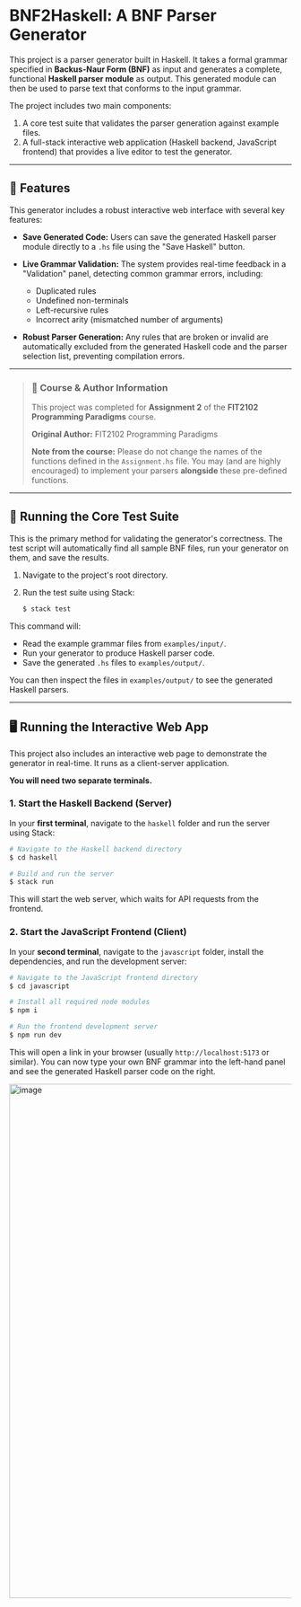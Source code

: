# BNF2Haskell: A BNF Parser Generator

This project is a parser generator built in Haskell. It takes a formal grammar specified in **Backus-Naur Form (BNF)** as input and generates a complete, functional **Haskell parser module** as output. This generated module can then be used to parse text that conforms to the input grammar.

The project includes two main components:

1.  A core test suite that validates the parser generation against example files.
2.  A full-stack interactive web application (Haskell backend, JavaScript frontend) that provides a live editor to test the generator.

---

## 🌟 Features

This generator includes a robust interactive web interface with several key features:

* **Save Generated Code:** Users can save the generated Haskell parser module directly to a `.hs` file using the "Save Haskell" button.

* **Live Grammar Validation:** The system provides real-time feedback in a "Validation" panel, detecting common grammar errors, including:
    * Duplicated rules
    * Undefined non-terminals
    * Left-recursive rules
    * Incorrect arity (mismatched number of arguments)

* **Robust Parser Generation:** Any rules that are broken or invalid are automatically excluded from the generated Haskell code and the parser selection list, preventing compilation errors.

-----

> ### 📜 Course & Author Information
>
> This project was completed for **Assignment 2** of the **FIT2102 Programming Paradigms** course.
>
> **Original Author:** FIT2102 Programming Paradigms
>
> **Note from the course:** Please do not change the names of the functions defined in the `Assignment.hs` file. You may (and are highly encouraged) to implement your parsers **alongside** these pre-defined functions.

-----

## 🧪 Running the Core Test Suite

This is the primary method for validating the generator's correctness. The test script will automatically find all sample BNF files, run your generator on them, and save the results.

1.  Navigate to the project's root directory.

2.  Run the test suite using Stack:

    ```bash
    $ stack test
    ```

This command will:

  * Read the example grammar files from `examples/input/`.
  * Run your generator to produce Haskell parser code.
  * Save the generated `.hs` files to `examples/output/`.

You can then inspect the files in `examples/output/` to see the generated Haskell parsers.

-----

## 🖥️ Running the Interactive Web App

This project also includes an interactive web page to demonstrate the generator in real-time. It runs as a client-server application.

**You will need two separate terminals.**

### 1\. Start the Haskell Backend (Server)

In your **first terminal**, navigate to the `haskell` folder and run the server using Stack:

```bash
# Navigate to the Haskell backend directory
$ cd haskell

# Build and run the server
$ stack run
```

This will start the web server, which waits for API requests from the frontend.

### 2\. Start the JavaScript Frontend (Client)

In your **second terminal**, navigate to the `javascript` folder, install the dependencies, and run the development server:

```bash
# Navigate to the JavaScript frontend directory
$ cd javascript

# Install all required node modules
$ npm i

# Run the frontend development server
$ npm run dev
```

This will open a link in your browser (usually `http://localhost:5173` or similar). You can now type your own BNF grammar into the left-hand panel and see the generated Haskell parser code on the right.

<img width="1836" height="916" alt="image" src="https://github.com/user-attachments/assets/082eac4b-94e6-4d72-ba47-8664af21b030" />
